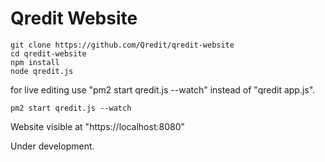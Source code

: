 

# Qredit Website



```
git clone https://github.com/Qredit/qredit-website
cd qredit-website
npm install
node qredit.js
```

for live editing use "pm2 start qredit.js --watch" instead of "qredit app.js".

```
pm2 start qredit.js --watch
```
Website visible at "https://localhost:8080"

Under development.
